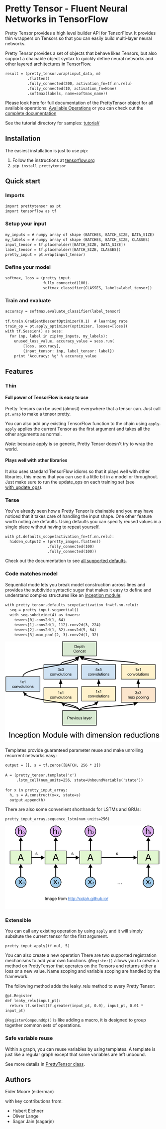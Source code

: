 # Pretty Tensor - Fluent Neural Networks in TensorFlow

Pretty Tensor provides a high level builder API for TensorFlow. It provides
thin wrappers on Tensors so that you can easily build multi-layer neural
networks.

Pretty Tensor provides a set of objects that behave likes Tensors, but also
support a chainable object syntax to quickly define neural networks
and other layered architectures in TensorFlow.

    result = (pretty_tensor.wrap(input_data, m)
              .flatten()
              .fully_connected(200, activation_fn=tf.nn.relu)
              .fully_connected(10, activation_fn=None)
              .softmax(labels, name=softmax_name))

Please look here for full documentation of the PrettyTensor object for all
available operations:
[Available Operations](docs/PrettyTensor.md) or you can check out the [complete
documentation](docs/pretty_tensor_top_level.md)

See the tutorial directory for samples:
[tutorial/](prettytensor/tutorial/)

## Installation

The easiest installation is just to use pip:

1. Follow the instructions at
    [tensorflow.org](https://www.tensorflow.org/versions/master/get_started/os_setup.html#pip_install)
2. `pip install prettytensor`


## Quick start

### Imports
    import prettytensor as pt
    import tensorflow as tf

### Setup your input
    my_inputs = # numpy array of shape (BATCHES, BATCH_SIZE, DATA_SIZE)
    my_labels = # numpy array of shape (BATCHES, BATCH_SIZE, CLASSES)
    input_tensor = tf.placeholder([BATCH_SIZE, DATA_SIZE])
    label_tensor = tf.placeholder([BATCH_SIZE, CLASSES])
    pretty_input = pt.wrap(input_tensor)

### Define your model
    softmax, loss = (pretty_input.
                     fully_connected(100).
                     softmax_classifier(CLASSES, labels=label_tensor))

### Train and evaluate
    accuracy = softmax.evaluate_classifier(label_tensor)

    tf.train.GradientDescentOptimizer(0.1)  # learning rate
    train_op = pt.apply_optimizer(optimizer, losses=[loss])
    with tf.Session() as sess:
      for inp, label in zip(my_inputs, my_labels):
        unused_loss_value, accuracy_value = sess.run(
            [loss, accuracy],
            {input_tensor: inp, label_tensor: label})
        print 'Accuracy: %g' % accuracy_value

## Features

### Thin

#### Full power of TensorFlow is easy to use

Pretty Tensors can be used (almost) everywhere that a tensor can.  Just call
`pt.wrap` to make a tensor pretty.

You can also add any existing TensorFlow function to the chain using `apply`.
`apply` applies the current Tensor as the first argument and takes all the other
arguments as normal.

*Note:* because apply is so generic, Pretty Tensor doesn't try to wrap the
world.

#### Plays well with other libraries

It also uses standard TensorFlow idioms so that it plays well with other
libraries, this means that you can use it a little bit in a model or throughout.
Just make sure to run the update_ops on each training set
(see [with_update_ops](docs/pretty_tensor_top_level.md#with_update_ops)).

### Terse

You've already seen how a Pretty Tensor is chainable and you may have noticed
that it takes care of handling the input shape.  One other feature worth noting
are defaults.  Using defaults you can specify reused values in a single place
without having to repeat yourself.

    with pt.defaults_scope(activation_fn=tf.nn.relu):
      hidden_output2 = (pretty_images.flatten()
                       .fully_connected(100)
                       .fully_connected(100))

Check out the documentation to see
[all supported defaults](docs/pretty_tensor_top_level.md#defaults_scope).

### Code matches model

Sequential mode lets you break model construction across lines and provides
the subdivide syntactic sugar that makes it easy to define and understand
complex structures like an [inception module](http://arxiv.org/abs/1409.4842):


    with pretty_tensor.defaults_scope(activation_fn=tf.nn.relu):
      seq = pretty_input.sequential()
      with seq.subdivide(4) as towers:
        towers[0].conv2d(1, 64)
        towers[1].conv2d(1, 112).conv2d(3, 224)
        towers[2].conv2d(1, 32).conv2d(5, 64)
        towers[3].max_pool(2, 3).conv2d(1, 32)

![Inception module showing branch and rejoin](inception_module.png)

Templates provide guaranteed parameter reuse and make unrolling recurrent
networks easy:

    output = [], s = tf.zeros([BATCH, 256 * 2])

    A = (pretty_tensor.template('x')
         .lstm_cell(num_units=256, state=UnboundVariable('state'))

    for x in pretty_input_array:
      h, s = A.construct(x=x, state=s)
      output.append(h)

There are also some convenient shorthands for LSTMs and GRUs:

    pretty_input_array.sequence_lstm(num_units=256)

![Unrolled RNN](unrolled_lstm.png)

### Extensible

You can call any existing operation by using `apply` and it will simply
subsitute the current tensor for the first argument.

    pretty_input.apply(tf.mul, 5)

You can also create a new operation  There are two supported registration
mechanisms to add your own functions. `@Register()` allows you to create a
method on PrettyTensor that operates on the Tensors and returns either a loss or
a new value. Name scoping and variable scoping are handled by the framework.

The following method adds the leaky_relu method to every Pretty Tensor:

    @pt.Register
    def leaky_relu(input_pt):
      return tf.select(tf.greater(input_pt, 0.0), input_pt, 0.01 * input_pt)


`@RegisterCompoundOp()` is like adding a macro, it is designed to group together
common sets of operations.

### Safe variable reuse

Within a graph, you can reuse variables by using templates.  A template is
just like a regular graph except that some variables are left unbound.

See more details in [PrettyTensor class](docs/PrettyTensor.md).

## Authors

Eider Moore (eiderman)

with key contributions from:

* Hubert Eichner
* Oliver Lange
* Sagar Jain (sagarjn)
